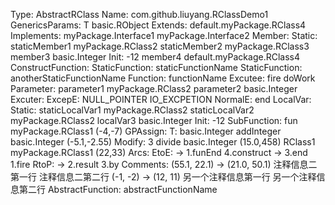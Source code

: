 Type:
	AbstractRClass
Name:
	com.github.liuyang.RClassDemo1
GenericsParams:
    T
        basic.RObject
Extends:
	default.myPackage.RClass4
Implements:
	myPackage.Interface1
	myPackage.Interface2
Member:
	Static:
        staticMember1
		    myPackage.RClass2
		staticMember2
            myPackage.RClass3
	member3
        basic.Integer
        Init:
            -12
	member4
        default.myPackage.RClass4
ConstructFunction:
StaticFunction: staticFunctionName
StaticFunction: anotherStaticFunctionName
Function: functionName
    Excutee:
        fire
        doWork
	Parameter:
        parameter1
            myPackage.RClass2
		parameter2
            basic.Integer
    Excuter:
        ExcepE:
            NULL_POINTER
            IO_EXCPETION
        NormalE:
            end
	LocalVar:
		Static:
            staticLocalVar1
                myPackage.RClass2
			staticLocalVar2
                myPackage.RClass2
		localVar3
            basic.Integer
            Init:
                -12
	SubFunction:
        fun
            myPackage.RClass1
            (-4,-7)
            GPAssign:
                T: basic.Integer
        addInteger
             basic.Integer
            (-5.1,-2.55)
            Modify:
                3
        divide
            basic.Integer
            (15.0,458)
        RClass1
            myPackage.RClass1
            (22,33)
	Arcs:
		EtoE:
             ->
                1.funEnd
                4.construct
             ->
                3.end
                1.fire
		RtoP:
             ->
                2.result
                3.by
	Comments:
		(55.1, 22.1) -> (21.0, 50.1)
			注释信息二第一行
			注释信息二第二行
		(-1, -2) -> (12, 11)
			另一个注释信息第一行
			另一个注释信息第二行
AbstractFunction: abstractFunctionName
